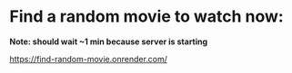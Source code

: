 # Find a random movie to watch now:
**Note: should wait ~1 min because server is starting**

https://find-random-movie.onrender.com/

